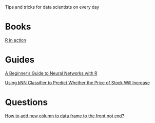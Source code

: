 Tips and tricks for data scientists on every day

# Books

[R in action](book/r_in_action/)

# Guides

[A Beginner’s Guide to Neural Networks with R](guide/nn_intro/)

[Using kNN Classifier to Predict Whether the Price of Stock Will Increase](guide/knn_stock_prices/)

# Questions

[How to add new column to data frame to the front not end?](stackoverflow/add_new_column_as_first/)


